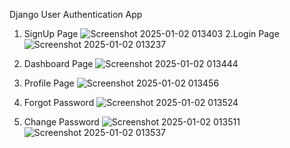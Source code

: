 Django User Authentication App
1. SignUp Page
   ![Screenshot 2025-01-02 013403](https://github.com/user-attachments/assets/d94ba11a-59e4-43d8-87e4-05f2a8f560da)
2.Login Page
![Screenshot 2025-01-02 013237](https://github.com/user-attachments/assets/e20a9688-b0b7-4d2c-ad18-76ee72369812)
3. Dashboard Page
   ![Screenshot 2025-01-02 013444](https://github.com/user-attachments/assets/a0ffd670-ebe1-4295-a9e1-15112c9d9cf6)
4. Profile Page
   ![Screenshot 2025-01-02 013456](https://github.com/user-attachments/assets/b741a88a-f79e-40a8-92ff-aaa5981a9630)
5. Forgot Password
   ![Screenshot 2025-01-02 013524](https://github.com/user-attachments/assets/72a778b6-9ba1-4abf-87d3-6a50af2bd7b8)

6. Change Password
   ![Screenshot 2025-01-02 013511](https://github.com/user-attachments/assets/19b5cc97-4d3a-4cf7-a7d9-e61c8143a372)
![Screenshot 2025-01-02 013537](https://github.com/user-attachments/assets/10605ce3-5cea-4a6a-ae5b-8b45858aabf6)
